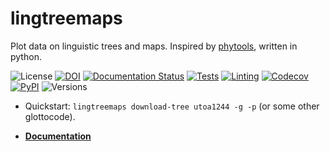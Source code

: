 # lingtreemaps

Plot data on linguistic trees and maps.
Inspired by [phytools](http://blog.phytools.org/2019/03/projecting-phylogenetic-tree-onto-map.html), written in python.

![License](https://img.shields.io/github/license/fmatter/lingtreemaps)
[![DOI](https://zenodo.org/badge/530096540.svg)](https://zenodo.org/badge/latestdoi/530096540)
[![Documentation Status](https://readthedocs.org/projects/lingtreemaps/badge/?version=latest)](https://lingtreemaps.readthedocs.io/en/latest/?badge=latest)
[![Tests](https://img.shields.io/github/actions/workflow/status/fmatter/lingtreemaps/tests.yml?label=tests)](https://github.com/fmatter/lingtreemaps/actions/workflows/tests.yml)
[![Linting](https://img.shields.io/github/actions/workflow/status/fmatter/lingtreemaps/lint.yml?label=linting)](https://github.com/fmatter/lingtreemaps/actions/workflows/lint.yml)
[![Codecov](https://img.shields.io/codecov/c/github/fmatter/lingtreemaps)](https://app.codecov.io/gh/fmatter/lingtreemaps/)
[![PyPI](https://img.shields.io/pypi/v/lingtreemaps.svg)](https://pypi.org/project/lingtreemaps)
![Versions](https://img.shields.io/pypi/pyversions/lingtreemaps)

* Quickstart: `lingtreemaps download-tree utoa1244 -g -p` (or some other glottocode).

* **[Documentation](https://lingtreemaps.readthedocs.io)**
